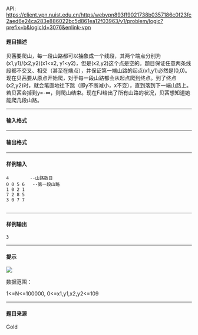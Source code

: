 API: https://client.vpn.nuist.edu.cn/https/webvpn893ff9021738b0357186c0f23fc2aed6e24ca283e886022bc5d861ea12f03963/v1/problem/logic?prefix=b&logicId=3076&enlink-vpn

#### 题目描述

贝茜要爬山，每一段山路都可以抽象成一个线段，其两个端点分别为(x1,y1)/(x2,y2)(x1<x2, y1<y2)，但是(x2,y2)这个点是空的。题目保证任意两条线段都不交叉、相交（甚至在端点），并保证第一端山路的起点(x1,y1)必然是(0,0)。现在贝茜要从原点开始爬，对于每一段山路都会从起点爬到终点。到了终点(x2,y2)时，就会笔直地往下跳（即y不断减小，x不变），直到落到下一端山路上。若贝茜会掉到y=-∞，则爬山结束。现在FJ给出了所有山路的状况，贝茜想知道她能爬几段山路。

---

#### 输入格式

---

#### 输出格式

---

#### 样例输入
```
4        --山路数目
0 0 5 6   --第一段山路
1 0 2 1
7 2 8 5
3 0 7 7
 

```

---

#### 样例输出
```
3
```

---

#### 提示

![](../file/3076_0.jpg)

数据范围：  

1<=N<=100000, 0<=x1,y1,x2,y2<=109

---

#### 题目来源

Gold